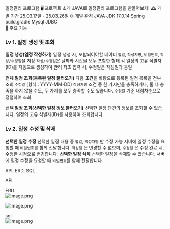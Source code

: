 일정관리 프로그램
🖥️ 프로젝트 소개
JAVA로 일정관리 프로그램을 만들어보자!
🕰️ 개발 기간
25.03.17일 - 25.03.26일
⚙️ 개발 환경
JAVA
JDK 17.0.14
Spring
build.gradle
Mysql
JDBC
<br>
📌 주요 기능
### Lv 1. 일정 생성 및 조회

**일정 생성(일정 작성하기)**
일정 생성 시, 포함되어야할 데이터
`할일`, `작성자명`, `비밀번호`, `작성/수정일`을 저장
`작성/수정일`은 날짜와 시간을 모두 포함한 형태
각 일정의 고유 식별자(ID)를 자동으로 생성하여 관리
최초 입력 시, 수정일은 작성일과 동일

        
**전체 일정 조회(등록된 일정 불러오기)**
다음 **조건**을 바탕으로 등록된 일정 목록을 전부 조회
`수정일` (형식 : YYYY-MM-DD)
`작성자명`
조건 중 한 가지만을 충족하거나, 둘 다 충족을 하지 않을 수도, 두 가지를 모두 충족할 수도 있습니다.
`수정일` 기준 내림차순으로 정렬하여 조회

**선택 일정 조회(선택한 일정 정보 불러오기)**
선택한 일정 단건의 정보를 조회할 수 있습니다.
일정의 고유 식별자(ID)를 사용하여 조회합니다.

### Lv 2. 일정 수정 및 삭제

**선택한 일정 수정**
선택한 일정 내용 중 `할일`, `작성자명` 만 수정 가능
서버에 일정 수정을 요청할 때 `비밀번호`를 함께 전달합니다.
`작성일` 은 변경할 수 없으며, `수정일` 은 수정 완료 시, 수정한 시점으로 변경합니다.
**선택한 일정 삭제**
선택한 일정을 삭제할 수 있습니다.
서버에 일정 수정을 요청할 때 `비밀번호`를 함께 전달합니다.

API, ERD, SQL

API<br>


ERD<br>
![image.png](attachment:036414b9-82e2-4d25-b38a-79775971c38a:image.png)<br>

![image.png](attachment:f6291ef9-038e-4480-96e6-e45ebabbbcb0:image.png)<br>

sql<br>
![image.png](attachment:90a6e1ad-005c-4f59-8494-7572c5613428:image.png)<br>


